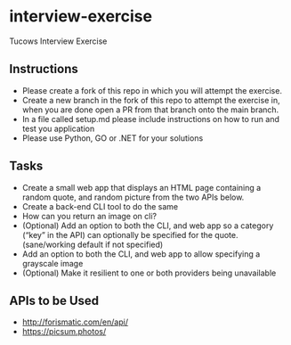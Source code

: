 # interview-exercise
Tucows Interview Exercise

## Instructions

- Please create a fork of this repo in which you will attempt the exercise.
- Create a new branch in the fork of this repo to attempt the exercise in, when you are done open a PR from that branch onto the main branch.
- In a file called setup.md please include instructions on how to run and test you application
- Please use Python, GO or .NET for your solutions

## Tasks

- Create a small web app that displays an HTML page containing a random quote, and random picture from the two APIs below.
- Create a back-end CLI tool to do the same
- How can you return an image on cli?
- (Optional) Add an option to both the CLI, and web app so a category (“key” in the API) can optionally be specified for the quote.  (sane/working default if not specified)
- Add an option to both the CLI, and web app to allow specifying a grayscale image
- (Optional) Make it resilient to one or both providers being unavailable


## APIs to be Used
- http://forismatic.com/en/api/
- https://picsum.photos/
